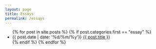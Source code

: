 ```yaml
---
layout: page
title: Essays
permalink: /essays
---
```


<ul>
{% for post in site.posts %}
    {% if post.categories.first == "essay" %}
        <li>
            {{ post.date | date: '%d/%m/%y'}} <a href="{{ post.url }}">{{ post.title }}</a>
        </li>
    {% endif %}
{% endfor %}
</ul>